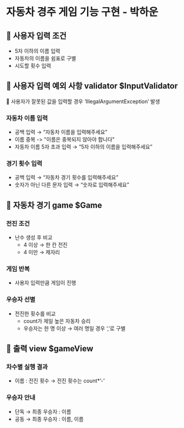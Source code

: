 # 자동차 경주 게임 기능 구현 - 박하운

## 📝 사용자 입력 조건

- 5자 이하의 이름 입력
- 자동차의 이름을 쉼표로 구별
- 시도할 횟수 입력

## 📝 사용자 입력 예외 사항 validator $InputValidator

📌 사용자가 잘못된 값을 입력할 경우 ‘IllegalArgumentException’ 발생

### 자동차 이름 입력

- 공백 입력 → “자동차 이름을 입력해주세요”
- 이름 중복 -> "이름은 중복되지 않아야 합니다"
- 자동차 이름 5자 초과 입력 → “5자 이하의 이름을 입력해주세요”

### 경기 횟수 입력

- 공백 입력 → “자동차 경기 횟수를 입력해주세요”
- 숫자가 아닌 다른 문자 입력 → “숫자로 입력해주세요”

## 📝 자동차 경기 game $Game

### 전진 조건

- 난수 생성 후 비교
    - 4 이상 → 한 칸 전진
    - 4 미만 → 제자리

### 게임 반복

- 사용자 입력만큼 게임이 진행

### 우승자 선별

- 전진한 횟수를 비교
    - count가 제일 높은 자동차 승리
    - 우승자는 한 명 이상 → 여러 명일 경우 ‘,’로 구별

## 📝 출력 view $gameView

### 차수별 실행 결과

- 이름 : 전진 횟수 → 전진 횟수는 count*’-’

### 우승자 안내

- 단독 → 최종 우승자 : 이름
- 공동 → 최종 우승자 : 이름, 이름
